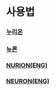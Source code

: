 # 사용법

### [누리온](nurion/)

### [뉴론](neuron/)

### [NURION(ENG)](../../manual/nurion-eng/)

### [NEURON(ENG)](../../manual/neuron-eng.md)

